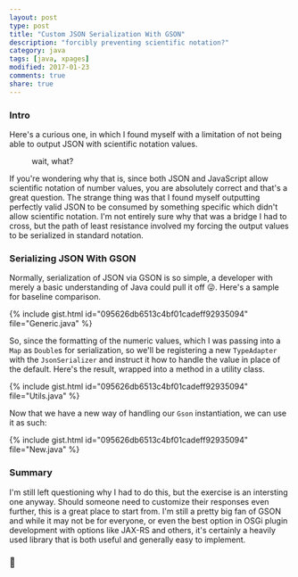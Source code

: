 ```yaml
---
layout: post
type: post
title: "Custom JSON Serialization With GSON"
description: "forcibly preventing scientific notation?"
category: java
tags: [java, xpages]
modified: 2017-01-23
comments: true
share: true
---
```


### Intro

Here's a curious one, in which I found myself with a limitation of not being able to output JSON with scientific notation values.

<figure class="center">
  <amp-anim src="{{ site.url }}/assets/images/post_images/ExcuseMe.gif"
  alt="wait, what?"
  width="500" height="213"
  layout="responsive"></amp-anim>
 <figcaption>wait, what?</figcaption>
</figure>

If you're wondering why that is, since both JSON and JavaScript allow scientific notation of number values, you are absolutely correct and that's a great question. The strange thing was that I found myself outputting perfectly valid JSON to be consumed by something specific which didn't allow scientific notation. I'm not entirely sure why that was a bridge I had to cross, but the path of least resistance involved my forcing the output values to be serialized in standard notation.

### Serializing JSON With GSON

Normally, serialization of JSON via GSON is so simple, a developer with merely a basic understanding of Java could pull it off 😜. Here's a sample for baseline comparison.

{% include gist.html id="095626db6513c4bf01cadeff92935094" file="Generic.java" %}

So, since the formatting of the numeric values, which I was passing into a `Map` as `Double`s for serialization, so we'll be registering a new `TypeAdapter` with the `JsonSerializer` and instruct it how to handle the value in place of the default. Here's the result, wrapped into a method in a utility class.

{% include gist.html id="095626db6513c4bf01cadeff92935094" file="Utils.java" %}

Now that we have a new way of handling our `Gson` instantiation, we can use it as such:

{% include gist.html id="095626db6513c4bf01cadeff92935094" file="New.java" %}

### Summary

I'm still left questioning why I had to do this, but the exercise is an intersting one anyway. Should someone need to customize their responses even further, this is a great place to start from. I'm still a pretty big fan of GSON and while it may not be for everyone, or even the best option in OSGi plugin development with options like JAX-RS and others, it's certainly a heavily used library that is both useful and generally easy to implement.

### 🍻
